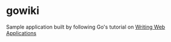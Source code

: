 # gowiki
Sample application built by following Go's tutorial on [Writing Web Applications](https://golang.org/doc/articles/wiki/)
